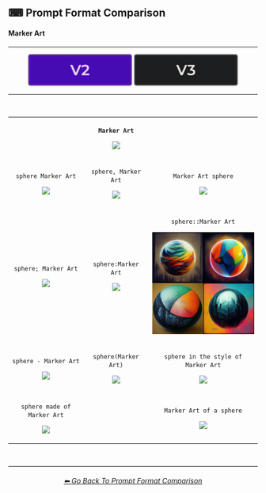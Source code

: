<h2>⌨ Prompt Format Comparison</h2>
<h4>Marker Art</h4>

<hr><!--------------->

<div align="center">

[<img src="/Images/Repo_Parts/Buttons/Version_Buttons/button_version_V2_active.webp?raw=true" alt="MidJourney V2" height="64" />]()
[<img src="/Images/Repo_Parts/Buttons/Version_Buttons/button_version_V3_inactive.webp?raw=true" alt="MidJourney V3" height="64" />](/Pages/MJ_V3/Comparison_Pages/Prompt_Writing/Prompt_Format_Comparison_Subpages/Marker_Art.md)

</div>

<hr>
<br>

<div align="center">

<table>
	<tr align=center valign=middle>
		<th>
			<br>
		</th>
		<th>
			<p><code>Marker Art</code></p><p><img src="https://github.com/firmianay/MidJourney-Styles-and-Keywords-Reference-zh/blob/main/Images/MJ_V2/Comparison_Page_Images/Prompt_Format_Comparison/MarkerArt.webp?raw=true" width="256" /></p>
		</th>
		<th>
			<br>
		</th>
	</tr>
	<tr align=center valign=middle>
		<td>
			<p><code>sphere Marker Art</code></p><p><img src="https://github.com/firmianay/MidJourney-Styles-and-Keywords-Reference-zh/blob/main/Images/MJ_V2/Comparison_Page_Images/Prompt_Format_Comparison/sphere_MarkerArt.webp?raw=true" width="256" /></p>
		</td>
		<td>
			<p><code>sphere, Marker Art</code></p><p><img src="https://github.com/firmianay/MidJourney-Styles-and-Keywords-Reference-zh/blob/main/Images/MJ_V2/Comparison_Page_Images/Prompt_Format_Comparison/sphere-MarkerArt.webp?raw=true" width="256" /></p>
		</td>
		<td>
			<p><code>Marker Art sphere</code></p><p><img src="https://github.com/firmianay/MidJourney-Styles-and-Keywords-Reference-zh/blob/main/Images/MJ_V2/Comparison_Page_Images/Prompt_Format_Comparison/MarkerArt_sphere.webp?raw=true" width="256" /></p>
		</td>
	</tr>
	<tr align=center valign=middle>
		<td>
			<p><code>sphere; Marker Art</code></p><p><img src="https://github.com/firmianay/MidJourney-Styles-and-Keywords-Reference-zh/blob/main/Images/MJ_V2/Comparison_Page_Images/Prompt_Format_Comparison/sphere-semicolon-MarkerArt.webp?raw=true" width="256" /></p>
		</td>
		<td>
			<p><code>sphere:Marker Art</code></p><p><img src="https://github.com/firmianay/MidJourney-Styles-and-Keywords-Reference-zh/blob/main/Images/MJ_V2/Comparison_Page_Images/Prompt_Format_Comparison/sphere-colon-MarkerArt.webp?raw=true" width="256" /></p>
		</td>
		<td>
			<p><code>sphere::Marker Art</code></p><p><img src="/Images/MJ_V2/Comparison_Page_Images/Prompt_Format_Comparison/sphere-double_colon-MarkerArt.webp?raw=true" width="256" /></p>
		</td>
	</tr>
	<tr align=center valign=middle>
		<td>
			<p><code>sphere - Marker Art</code></p><p><img src="https://github.com/firmianay/MidJourney-Styles-and-Keywords-Reference-zh/blob/main/Images/MJ_V2/Comparison_Page_Images/Prompt_Format_Comparison/sphere_-_MarkerArt.webp?raw=true" width="256" /></p>
		</td>
		<td>
			<p><code>sphere(Marker Art)</code></p><p><img src="https://github.com/firmianay/MidJourney-Styles-and-Keywords-Reference-zh/blob/main/Images/MJ_V2/Comparison_Page_Images/Prompt_Format_Comparison/sphere(MarkerArt).webp?raw=true" width="256" /></p>
		</td>
		<td>
			<p><code>sphere in the style of Marker Art</code></p><p><img src="https://github.com/firmianay/MidJourney-Styles-and-Keywords-Reference-zh/blob/main/Images/MJ_V2/Comparison_Page_Images/Prompt_Format_Comparison/sphere_in_the_style_of_MarkerArt.webp?raw=true" width="256" /></p>
		</td>
	</tr>
	<tr align=center valign=middle>
		<td>
			<p><code>sphere made of Marker Art</code></p><p><img src="https://github.com/firmianay/MidJourney-Styles-and-Keywords-Reference-zh/blob/main/Images/MJ_V2/Comparison_Page_Images/Prompt_Format_Comparison/sphere_made_of_MarkerArt.webp?raw=true" width="256" /></p>
		</td>
		<td>
			<br>
		</td>
		<td>
			<p><code>Marker Art of a sphere</code></p><p><img src="https://github.com/firmianay/MidJourney-Styles-and-Keywords-Reference-zh/blob/main/Images/MJ_V2/Comparison_Page_Images/Prompt_Format_Comparison/MarkerArt_of_a_sphere.webp?raw=true" width="256" /></p>
		</td>
</table>

</div>

<br>


<hr><!--------------->
<div align="center">
<h6><a href="/Pages/MJ_V2/Comparison_Pages/Prompt_Writing/Prompt_Format_Comparison.md">⬅ Go Back To Prompt Format Comparison</a></h6>
</div>